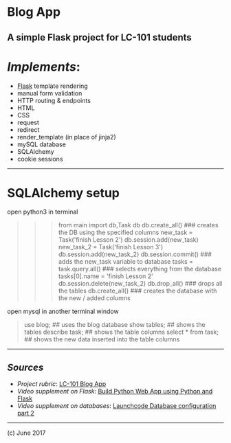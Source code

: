 # Blog App
## A simple Flask project for LC-101 students

# _Implements_:

- [Flask](http://flask.pocoo.org/) template rendering
- manual form validation
- HTTP routing & endpoints
- HTML
- CSS
- request
- redirect
- render_template (in place of jinja2)
- mySQL database
- SQLAlchemy 
- cookie sessions

***

# SQLAlchemy setup

open python3 in terminal
>>> from main import db,Task 
>>> db
>>> db.create_all()  ### creates the DB using the specified columns
>>> new_task = Task('finish Lesson 2')
>>> db.session.add(new_task) 
>>> new_task_2 = Task('finish Lesson 3')
>>> db.session.add(new_task_2) 
>>> db.session.commit() ### adds the new_task variable to database
>>> tasks = task.query.all() ### selects everything from the database
>>> tasks[0].name = 'finish Lesson 2'
>>> db.session.delete(new_task_2)
>>> db.drop_all() ### drops all the tables
>>> db.create_all() ### creates the database with the new / added columns

open mysql in another terminal window 
> use blog; ## uses the blog database
> show tables; ## shows the tables
> describe task; ## shows the table columns
> select * from task; ## shows the new data inserted into the table columns

***

## _Sources_

- _Project rubric_: [LC-101 Blog App](http://education.launchcode.org/web-fundamentals/assignments/build-a-blog/)
- _Video supplement on Flask_: [Build Python Web App using Python and Flask](https://www.youtube.com/watch?v=meu0ITheGBY&t=19506s)
- _Video supplement on databases_: [Launchcode Database configuration part 2](https://www.youtube.com/watch?v=-bvlj_3Im6s)

***

(c) June 2017